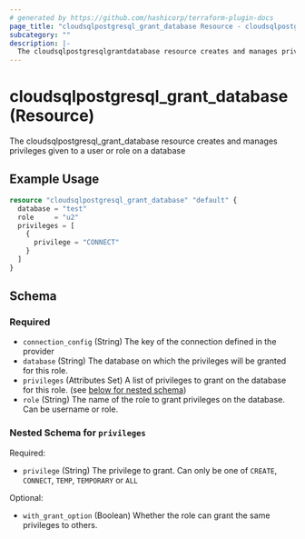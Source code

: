```yaml
---
# generated by https://github.com/hashicorp/terraform-plugin-docs
page_title: "cloudsqlpostgresql_grant_database Resource - cloudsqlpostgresql"
subcategory: ""
description: |-
  The cloudsqlpostgresqlgrantdatabase resource creates and manages privileges given to a user or role on a database
---
```


# cloudsqlpostgresql_grant_database (Resource)

The cloudsqlpostgresql_grant_database resource creates and manages privileges given to a user or role on a database

## Example Usage

```terraform
resource "cloudsqlpostgresql_grant_database" "default" {
  database = "test"
  role     = "u2"
  privileges = [
    {
      privilege = "CONNECT"
    }
  ]
}
```

<!-- schema generated by tfplugindocs -->
## Schema

### Required

- `connection_config` (String) The key of the connection defined in the provider
- `database` (String) The database on which the privileges will be granted for this role.
- `privileges` (Attributes Set) A list of privileges to grant on the database for this role. (see [below for nested schema](#nestedatt--privileges))
- `role` (String) The name of the role to grant privileges on the database. Can be username or role.

<a id="nestedatt--privileges"></a>
### Nested Schema for `privileges`

Required:

- `privilege` (String) The privilege to grant. Can only be one of `CREATE`, `CONNECT`, `TEMP`, `TEMPORARY` or `ALL`

Optional:

- `with_grant_option` (Boolean) Whether the role can grant the same privileges to others.
